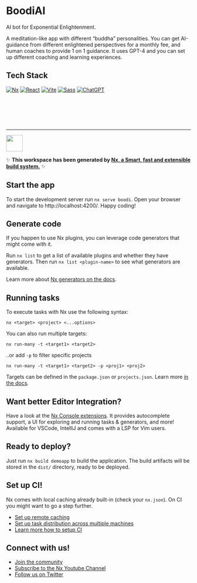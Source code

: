 # BoodiAI

AI bot for Exponential Enlightenment.

A meditation-like app with different “buddha” personalities. You can get AI-guidance from different enlightened perspectives for a monthly fee, and human coaches to provide 1 on 1 guidance. It uses GPT-4 and you can set up different coaching and learning experiences.

## Tech Stack

[![Nx](https://img.shields.io/badge/Nx-16-gray?style=for-the-badge&logo=nx)]()
[![React](https://img.shields.io/badge/React-16-gray?style=for-the-badge&logo=react)]()
[![Vite](https://img.shields.io/badge/Vite-4-gray?style=for-the-badge&logo=vite)]()
[![Sass](https://img.shields.io/badge/Sass-1-gray?style=for-the-badge&logo=sass)]()
[![ChatGPT](https://img.shields.io/badge/ChatGPT-4-gray?style=for-the-badge&logo=openai&logoColor=19a280)]()

<div style="margin-bottom:100px;"></div>

---

<a alt="Nx logo" href="https://nx.dev" target="_blank" rel="noreferrer"><img src="https://raw.githubusercontent.com/nrwl/nx/master/images/nx-logo.png" width="45"></a>

✨ **This workspace has been generated by [Nx, a Smart, fast and extensible build system.](https://nx.dev)** ✨

## Start the app

To start the development server run `nx serve boodi`. Open your browser and navigate to http://localhost:4200/. Happy coding!

## Generate code

If you happen to use Nx plugins, you can leverage code generators that might come with it.

Run `nx list` to get a list of available plugins and whether they have generators. Then run `nx list <plugin-name>` to see what generators are available.

Learn more about [Nx generators on the docs](https://nx.dev/plugin-features/use-code-generators).

## Running tasks

To execute tasks with Nx use the following syntax:

```
nx <target> <project> <...options>
```

You can also run multiple targets:

```
nx run-many -t <target1> <target2>
```

..or add `-p` to filter specific projects

```
nx run-many -t <target1> <target2> -p <proj1> <proj2>
```

Targets can be defined in the `package.json` or `projects.json`. Learn more [in the docs](https://nx.dev/core-features/run-tasks).

## Want better Editor Integration?

Have a look at the [Nx Console extensions](https://nx.dev/nx-console). It provides autocomplete support, a UI for exploring and running tasks & generators, and more! Available for VSCode, IntelliJ and comes with a LSP for Vim users.

## Ready to deploy?

Just run `nx build demoapp` to build the application. The build artifacts will be stored in the `dist/` directory, ready to be deployed.

## Set up CI!

Nx comes with local caching already built-in (check your `nx.json`). On CI you might want to go a step further.

- [Set up remote caching](https://nx.dev/core-features/share-your-cache)
- [Set up task distribution across multiple machines](https://nx.dev/core-features/distribute-task-execution)
- [Learn more how to setup CI](https://nx.dev/recipes/ci)

## Connect with us!

- [Join the community](https://nx.dev/community)
- [Subscribe to the Nx Youtube Channel](https://www.youtube.com/@nxdevtools)
- [Follow us on Twitter](https://twitter.com/nxdevtools)
